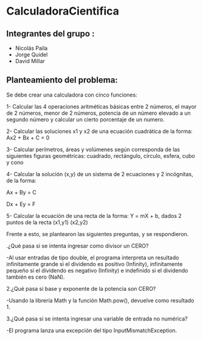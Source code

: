 # CalculadoraCientifica
## Integrantes del grupo :
- Nicolás Paila
- Jorge Quidel
- David Millar
## Planteamiento del problema: 
Se debe crear una calculadora con cinco funciones: 

1- Calcular las 4 operaciones aritméticas básicas entre 2 números, el mayor de 2 números,  menor de 2 números, potencia de un número elevado a un segundo número y calcular un cierto porcentaje de un numero.

2- Calcular las soluciones x1 y x2 de una ecuación cuadrática de la forma: Ax2 + Bx + C = 0

3- Calcular perímetros, áreas y volúmenes según corresponda de las siguientes figuras geométricas: cuadrado, rectángulo, círculo, esfera, cubo y cono

4- Calcular la solución (x,y) de un sistema de 2 ecuaciones y 2 incógnitas, de la forma: 

Ax + By = C

Dx + Ey = F

5- Calcular la ecuación de una recta de la forma: Y = mX + b, dados 2 puntos de la recta (x1,y1) (x2,y2) 

Frente a esto, se plantearon las siguientes preguntas, y se respondieron.

.¿Qué pasa si se intenta ingresar como divisor un CERO?

-Al usar entradas de tipo double, el programa interpreta un resultado infinitamente 
grande si el dividendo es positivo (Infinity), infinitamente pequeño si el dividendo 
es negativo (Infinity) e indefinido si el dividendo también es cero (NaN).


2.¿Qué pasa si base y exponente de la potencia son CERO?

-Usando la librería Math y la función Math.pow(), devuelve como resultado 1.

3.¿Qué pasa si se intenta ingresar una variable de entrada no numérica?

-El programa lanza una excepción del tipo InputMismatchException.
